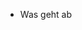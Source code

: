 - Was geht ab

<!---
SirEnceladus/SirEnceladus is a ✨ special ✨ repository because its `README.md` (this file) appears on your GitHub profile.
You can click the Preview link to take a look at your changes.
--->
